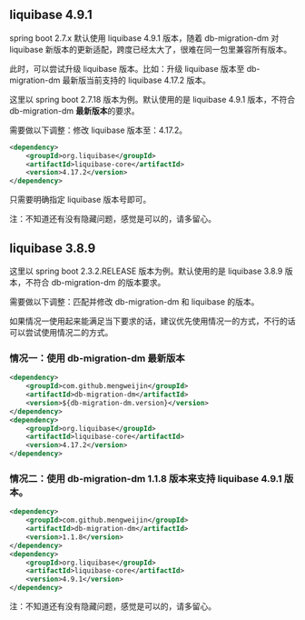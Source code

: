 ## liquibase 4.9.1

spring boot 2.7.x 默认使用 liquibase 4.9.1 版本，随着 db-migration-dm 对 liquibase 新版本的更新适配，跨度已经太大了，很难在同一包里兼容所有版本。

此时，可以尝试升级 liquibase 版本。比如：升级 liquibase 版本至 db-migration-dm 最新版当前支持的 liquibase  4.17.2 版本。

这里以 spring boot 2.7.18 版本为例。默认使用的是 liquibase 4.9.1 版本，不符合 db-migration-dm **最新版本**的要求。

需要做以下调整：修改 liquibase 版本至：4.17.2。

```xml
<dependency>
    <groupId>org.liquibase</groupId>
    <artifactId>liquibase-core</artifactId>
    <version>4.17.2</version>
</dependency>
```

只需要明确指定 liquibase 版本号即可。

注：不知道还有没有隐藏问题，感觉是可以的，请多留心。


## liquibase 3.8.9

这里以 spring boot 2.3.2.RELEASE 版本为例。默认使用的是 liquibase 3.8.9 版本，不符合 db-migration-dm 的版本要求。

需要做以下调整：匹配并修改 db-migration-dm 和 liquibase 的版本。

如果情况一使用起来能满足当下要求的话，建议优先使用情况一的方式，不行的话可以尝试使用情况二的方式。

### 情况一：使用 db-migration-dm 最新版本

```xml
<dependency>
    <groupId>com.github.mengweijin</groupId>
    <artifactId>db-migration-dm</artifactId>
    <version>${db-migration-dm.version}</version>
</dependency>
<dependency>
    <groupId>org.liquibase</groupId>
    <artifactId>liquibase-core</artifactId>
    <version>4.17.2</version>
</dependency>
```

### 情况二：使用 db-migration-dm 1.1.8 版本来支持 liquibase 4.9.1 版本。

```xml
<dependency>
    <groupId>com.github.mengweijin</groupId>
    <artifactId>db-migration-dm</artifactId>
    <version>1.1.8</version>
</dependency>
<dependency>
    <groupId>org.liquibase</groupId>
    <artifactId>liquibase-core</artifactId>
    <version>4.9.1</version>
</dependency>
```

注：不知道还有没有隐藏问题，感觉是可以的，请多留心。
